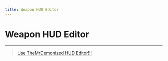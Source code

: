 ```yaml
---
title: Weapon HUD Editor
---
```


# Weapon HUD Editor

___

> [Use TheMrDemonized HUD Editor!!!](../../tutorials/addons/useful-addons-scripts-utils.md)
